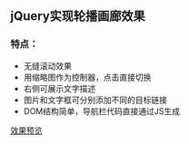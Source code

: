 ## jQuery实现轮播画廊效果

### 特点：

- 无缝滚动效果
- 用缩略图作为控制器，点击直接切换
- 右侧可展示文字描述
- 图片和文字框可分别添加不同的目标链接
- DOM结构简单，导航栏代码直接通过JS生成


[效果预览](https://shzym86.github.io/swiper-gallery)

